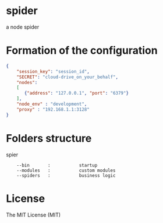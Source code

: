 spider
======

a node spider

Formation of the configuration
======
```JSON
{
    "session_key": "session_id",
    "SECRET": "cloud-drive_on_your_behalf",
    "nodes":
    [
       {"address": "127.0.0.1", "port": "6379"}
    ],
    "node_env" : "development",
    "proxy" : "192.168.1.1:3128"
}
```
Folders structure
======
spier
```
	--bin		:			startup
	--modules	:			custom modules
	--spiders	:			business logic
```

License
======
The MIT License (MIT)

